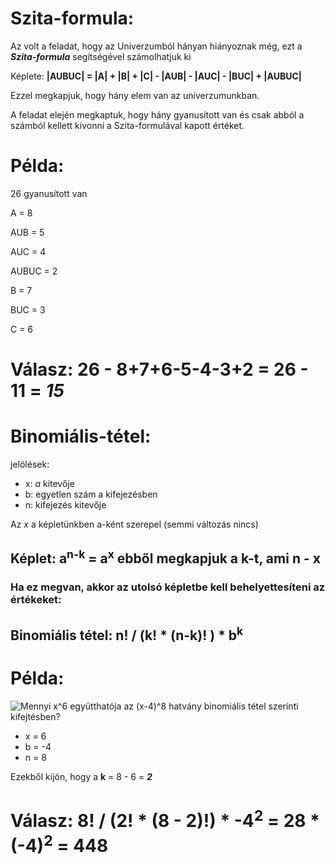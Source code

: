 # Szita-formula:

Az volt a feladat, hogy az Univerzumból hányan hiányoznak még, ezt a **_Szita-formula_** segítségével számolhatjuk ki

Képlete: **|AUBUC| = |A| + |B| + |C| - |AUB| - |AUC| - |BUC| + |AUBUC|**

Ezzel megkapjuk, hogy hány elem van az univerzumunkban.

A feladat elején megkaptuk, hogy hány gyanusított van és csak abból a számból kellett kivonni a Szita-formulával kapott értéket.

# Példa:

26 gyanusított van
<p>A = 8</p>
<p>AUB = 5</p>
<p>AUC = 4</p>
<p>AUBUC = 2</p>
<p>B = 7</p>
<p>BUC = 3</p>
<p>C = 6</p>

# Válasz: 26 - 8+7+6-5-4-3+2 = 26 - 11 = **_15_**

# Binomiális-tétel:

jelölések: 

- x: _a_ kitevője
- b: egyetlen szám a kifejezésben
- n: kifejezés kitevője

Az _x_ a képletünkben a-ként szerepel (semmi változás nincs)

## Képlet: a<sup>n-k</sup> = a<sup>x</sup> ebből megkapjuk a k-t, ami n - x

### Ha ez megvan, akkor az utolsó képletbe kell behelyettesíteni az értékeket:

## Binomiális tétel: n! / (k! * (n-k)! ) * b<sup>k</sup>

# Példa:

![Mennyi x^6 együtthatója az (x-4)^8 hatvány binomiális tétel szerinti kifejtésben?](https://github.com/KGergo02/Dimat-II./blob/f83129fad55b025a972118c78e7a5e6f27704c00/elso_zh/images/binomial.png)

- x = 6
- b = -4
- n = 8

Ezekből kijön, hogy a **k** = 8 - 6 = **_2_**

# Válasz: 8! / (2! * (8 - 2)!) * -4<sup>2</sup> = 28 * (-4)<sup>2</sup> = **448**
